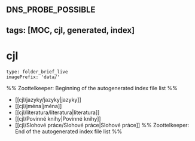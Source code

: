 DNS_PROBE_POSSIBLE
---
tags: [MOC, cjl, generated, index]
---
# cjl
```ccard
type: folder_brief_live
imagePrefix: 'data/'
```
%% Zoottelkeeper: Beginning of the autogenerated index file list  %%
-  [[cjl/jazyky/jazyky|jazyky]]
-  [[cjl/jména|jména]]
-  [[cjl/literatura/literatura|literatura]]
-  [[cjl/Povinné knihy|Povinné knihy]]
-  [[cjl/Slohové práce/Slohové práce|Slohové práce]]
%% Zoottelkeeper: End of the autogenerated index file list  %%
